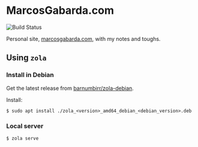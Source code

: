 # MarcosGabarda.com

![Build Status](https://github.com/marcosgabarda/marcosgabarda.github.io/actions/workflows/build.yml/badge.svg)

Personal site, [marcosgabarda.com](https://marcosgabarda.com), with my notes and
toughs.

## Using `zola`

### Install in Debian

Get the latest release from [barnumbirr/zola-debian](https://github.com/barnumbirr/zola-debian/releases).

Install:

```
$ sudo apt install ./zola_<version>_amd64_debian_<debian_version>.deb
```

### Local server

```
$ zola serve
```
